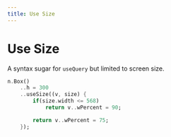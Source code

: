```yaml
---
title: Use Size
---
```

# Use Size
A syntax sugar for `useQuery` but limited to screen size.
```dart
n.Box()
    ..h = 300
    ..useSize((v, size) {
        if(size.width <= 568)
            return v..wPercent = 90;

        return v..wPercent = 75;
    });
```

